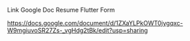 Link Google Doc 
Resume Flutter Form

https://docs.google.com/document/d/1ZXaYLPkOWT0jygqxc-W9mgiuvoSR27Zs-_vgHdg2tBk/edit?usp=sharing
